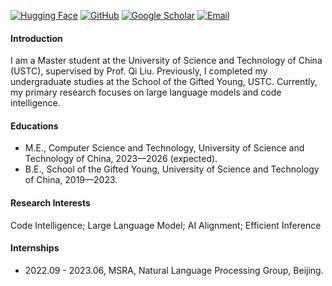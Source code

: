 [![Hugging Face](https://img.shields.io/badge/-Hugging%20Face-FFD21E?style=flat-square&logo=huggingface&logoColor=black)](https://huggingface.co/TechxGenus)
[![GitHub](https://img.shields.io/badge/-GitHub-181717?style=flat-square&logo=github&logoColor=white)](https://github.com/techxgenus)
[![Google Scholar](https://img.shields.io/badge/-Scholar-4285F4?style=flat-square&logo=google-scholar&logoColor=white)](https://scholar.google.com/citations?user=ovomWJcAAAAJ)
[![Email](https://img.shields.io/badge/-Email-EA4335?style=flat-square&logo=gmail&logoColor=white)](mailto:jianghao0728@mail.ustc.edu.cn)

#### Introduction

I am a Master student at the University of Science and Technology of China (USTC), supervised by Prof. Qi Liu. Previously, I completed my undergraduate studies at the School of the Gifted Young, USTC. Currently, my primary research focuses on large language models and code intelligence.

#### Educations
- M.E., Computer Science and Technology, University of Science and Technology of China, 2023—2026 (expected).
- B.E., School of the Gifted Young, University of Science and Technology of China, 2019—2023.

#### Research Interests
Code Intelligence; Large Language Model; AI Alignment; Efficient Inference

#### Internships
- 2022.09 - 2023.06, MSRA, Natural Language Processing Group, Beijing.
